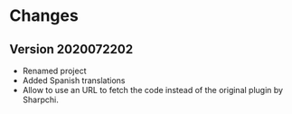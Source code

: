 # Changes

## Version 2020072202
*  Renamed project
*  Added Spanish translations
*  Allow to use an URL to fetch the code instead of the original plugin by Sharpchi.
